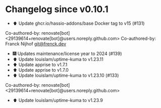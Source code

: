 # Changelog since v0.10.1
- ⬆️ Update ghcr.io/hassio-addons/base Docker tag to v15 (#131)

Co-authored-by: renovate[bot] <29139614+renovate[bot]@users.noreply.github.com>
Co-authored-by: Franck Nijhof <git@frenck.dev> 
- 🎆 Updates maintenance/license year to 2024 (#139) 
- ⬆️ Update louislam/uptime-kuma to v1.23.11 
- ⬆️ Update apprise to v1.7.1 
- ⬆️ Update apprise to v1.7.0 
- ⬆️ Update louislam/uptime-kuma to v1.23.10 (#133)

Co-authored-by: renovate[bot] <29139614+renovate[bot]@users.noreply.github.com> 
- ⬆️ Update louislam/uptime-kuma to v1.23.9 
